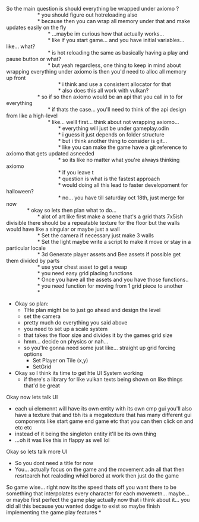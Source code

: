 So the main question is should everything be wrapped under axiomo ?   
      * you should figure out hotreloading also  
      * because then you can wrap all memory under that and make updates easily on the fly  
        * ...maybe im curious how that actually works...  
        * like if you start game... and you have initial variables... like... what?  
        * is hot reloading the same as basically having a play and pause button or what?  
        * but yeah regardless, one thing to keep in mind about wrapping everything under axiomo is then you'd need to alloc all memory up front  
          * i think and use a consistent allocator for that  
          * also does this all work with vulkan?  
      * so if so then axiomo would be an api that you call in to for everything  
        * if thats the case... you'll need to think of the api design from like a high-level  
        * like... welll first... think about not wrapping axiomo...  
          * everything will just be under gameplay.odin  
          * i guess it just depends on folder structure  
          * but i think another thing to consider is git...  
          * like you can make the game have a git reference to axiomo that gets updated asneeded  
          * so its like no matter what you're always thinking axiomo  
          * if you leave t  
          * question is what is the fastest approach  
          * would doing all this lead to faster developoment for halloween?  
          * no... you have till saturday oct 18th, just merge for now  
    * okay so lets then plan what to do...   
      * alot of art like first make a scene that's a grid thats 7x5ish divisible there should be a repeatable texture for the floor but the walls would have like a singular or maybe just a wall  
      * Set the camera if necessary just make 3 walls  
      * Set the light maybe write a script to make it move or stay in a particular locale  
      * 3d Generate player assets and Bee assets if possible get them divided by parts  
      * use your chest asset to get a weap  
      * you need easy grid placing functions  
      * Once you have all the assets and you have those functions..  
      * you need function for moving from 1 grid piece to another  
      *
* Okay so plan:
	* THe plan might be to just go ahead and design the level 
	* set the camera
	* pretty much do everything you said above
	* you need to set up a scale system
	* that takes the floor size and divides it by the games grid size
	* hmm... decide on physics or nah...
	* so you'lre gonna need some just like... straight up grid forcing options
		* Set Player on Tile (x,y)
		* SetGrid 
* Okay so I think its time to get hte UI System working
	* if there's a library for like vulkan texts being shown on like things that'd be great


Okay now lets talk UI
* each ui elemennt will have its own entity with its own cmp gui you'll also have a texture that and tbh its a megatexture that has many different gui components like start game end game etc that you can then click on and etc etc
* instead of it being the singleton entity it'll be its own thing
* ...oh it was like this in flappy as well lol

Okay so lets talk more UI
* So you dont need a title for now
* You... actually focus on the game and the movement adn all that then resrtearch hot realoding whiel bored at work then just do the game


So game wise... right now its the speed thats off you want there to be something that interpolates every character for each movemetn... maybe... or maybe first perfect the game play actually now that i think about it... you did all this because you wanted dodge to exist so maybe finish implementing the game play features 
* 